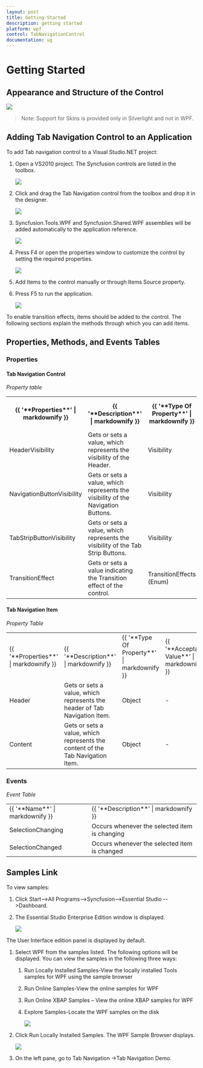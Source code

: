 ```yaml
---
layout: post
title: Getting-Started
description: getting started
platform: wpf
control: TabNavigationControl
documentation: ug
---
```


# Getting Started

## Appearance and Structure of the Control



![](Getting-Started_images/Getting-Started_img1.png)



> Note: Support for Skins is provided only in Silverlight and not in WPF.

## Adding Tab Navigation Control to an Application 

To add Tab navigation control to a Visual Studio.NET project:

1. Open a VS2010 project. The Syncfusion controls are listed in the toolbox.

   ![](Getting-Started_images/Getting-Started_img2.png)





2. Click and drag the Tab Navigation control from the toolbox and drop it in the designer.



   ![](Getting-Started_images/Getting-Started_img3.png)




3. Syncfusion.Tools.WPF and Syncfusion.Shared.WPF assemblies will be added automatically to the application reference.



   ![](Getting-Started_images/Getting-Started_img4.png)





4. Press F4 or open the properties window to customize the control by setting the required properties.



   ![](Getting-Started_images/Getting-Started_img5.png)


5. Add Items to the control manually or through Items Source property.
6. Press F5 to run the application.





   ![](Getting-Started_images/Getting-Started_img6.png)


To enable transition effects, items should be added to the control. The following sections explain the methods through which you can add items.

## Properties, Methods, and Events Tables 

### Properties

#### Tab Navigation Control



_Property table_

<table>
<tr>
<th>
{{ '**Properties**' | markdownify }}</th><th>
{{ '**Description**' | markdownify }}</th><th>
{{ '**Type Of Property**' | markdownify }}</th><th>
{{ '**Acceptable Value**' | markdownify }}</th></tr>
<tr>
<td>
HeaderVisibility</td><td>
Gets or sets a value, which represents the visibility of the Header.</td><td>
Visibility</td><td>
Visible/Collapsed</td></tr>
<tr>
<td>
NavigationButtonVisibility</td><td>
Gets or sets a value, which represents the visibility of the Navigation Buttons.</td><td>
Visibility</td><td>
Visible/Collapsed</td></tr>
<tr>
<td>
TabStripButtonVisibility</td><td>
Gets or sets a value, which represents the visibility of the Tab Strip Buttons.</td><td>
Visibility</td><td>
Visible/Collapsed</td></tr>
<tr>
<td>
TransitionEffect</td><td>
Gets or sets a value indicating the Transition effect of the control.</td><td>
TransitionEffects (Enum)</td><td>
* Slide* Blur* Fade* Wipe* Push* PushIn* Zoom</td></tr>
</table>



#### Tab Navigation Item



_Property Table_

<table>
<tr>
<td>
{{ '**Properties**' | markdownify }}</td><td>
{{ '**Description**' | markdownify }}</td><td>
{{ '**Type Of Property**' | markdownify }}</td><td>
{{ '**Acceptable Value**' | markdownify }}</td></tr>
<tr>
<td>
Header</td><td>
Gets or sets a value, which represents the header of Tab Navigation Item.</td><td>
Object</td><td>
-</td></tr>
<tr>
<td>
Content</td><td>
Gets or sets a value, which represents the content of the Tab Navigation Item.</td><td>
Object</td><td>
-</td></tr>
</table>


### Events



_Event Table_

<table>
<tr>
<td>
{{ '**Name**' | markdownify }}</td><td>
{{ '**Description**' | markdownify }}</td></tr>
<tr>
<td>
SelectionChanging</td><td>
Occurs whenever the selected item is changing</td></tr>
<tr>
<td>
SelectionChanged</td><td>
Occurs whenever the selected item is changed</td></tr>
</table>


## Samples Link

To view samples:

1. Click Start-->All Programs-->Syncfusion-->Essential Studio <version number> -->Dashboard.
2. The Essential Studio Enterprise Edition window is displayed. 
     
   ![](Getting-Started_images/Getting-Started_img7.png)

The User Interface edition panel is displayed by default. 

1. Select WPF from the samples listed. The following options will be displayed. You can view the samples in the following three ways:
     1. Run Locally Installed Samples-View the locally installed Tools samples for  WPF using the sample browser
     2. Run Online Samples-View the online samples for  WPF
     3. Run Online XBAP Samples – View the online XBAP samples  for WPF
     4. Explore Samples-Locate the  WPF samples on the disk

        ![](Getting-Started_images/Getting-Started_img8.png)





2. Click Run Locally Installed Samples. The WPF Sample Browser displays.

   ![](Getting-Started_images/Getting-Started_img9.png)



3. On the left pane, go to Tab Navigation ->Tab Navigation Demo.
